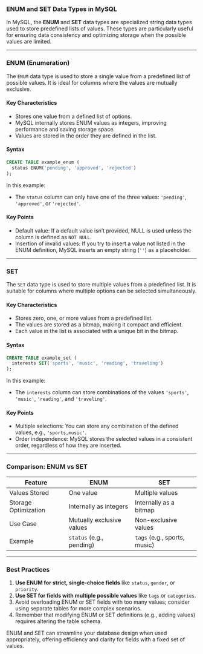 ### ENUM and SET Data Types in MySQL

In MySQL, the **ENUM** and **SET** data types are specialized string data types used to store predefined lists of values. These types are particularly useful for ensuring data consistency and optimizing storage when the possible values are limited.

---

### **ENUM (Enumeration)**

The `ENUM` data type is used to store a single value from a predefined list of possible values. It is ideal for columns where the values are mutually exclusive.

#### **Key Characteristics**
- Stores one value from a defined list of options.
- MySQL internally stores ENUM values as integers, improving performance and saving storage space.
- Values are stored in the order they are defined in the list.

#### **Syntax**
```sql
CREATE TABLE example_enum (
  status ENUM('pending', 'approved', 'rejected')
);
```

In this example:
- The `status` column can only have one of the three values: `'pending'`, `'approved'`, or `'rejected'`.

#### **Key Points**
- Default value: If a default value isn’t provided, NULL is used unless the column is defined as `NOT NULL`.
- Insertion of invalid values: If you try to insert a value not listed in the ENUM definition, MySQL inserts an empty string (`''`) as a placeholder.

---

### **SET**

The `SET` data type is used to store multiple values from a predefined list. It is suitable for columns where multiple options can be selected simultaneously.

#### **Key Characteristics**
- Stores zero, one, or more values from a predefined list.
- The values are stored as a bitmap, making it compact and efficient.
- Each value in the list is associated with a unique bit in the bitmap.

#### **Syntax**
```sql
CREATE TABLE example_set (
  interests SET('sports', 'music', 'reading', 'traveling')
);
```

In this example:
- The `interests` column can store combinations of the values `'sports'`, `'music'`, `'reading'`, and `'traveling'`.

#### **Key Points**
- Multiple selections: You can store any combination of the defined values, e.g., `'sports,music'`.
- Order independence: MySQL stores the selected values in a consistent order, regardless of how they are inserted.

---

### **Comparison: ENUM vs SET**

| Feature               | ENUM                      | SET                       |
|-----------------------|---------------------------|---------------------------|
| Values Stored         | One value                | Multiple values           |
| Storage Optimization  | Internally as integers   | Internally as a bitmap    |
| Use Case              | Mutually exclusive values| Non-exclusive values      |
| Example               | `status` (e.g., pending) | `tags` (e.g., sports, music) |

---

### **Best Practices**
1. **Use ENUM for strict, single-choice fields** like `status`, `gender`, or `priority`.
2. **Use SET for fields with multiple possible values** like `tags` or `categories`.
3. Avoid overloading ENUM or SET fields with too many values; consider using separate tables for more complex scenarios.
4. Remember that modifying ENUM or SET definitions (e.g., adding values) requires altering the table schema.

ENUM and SET can streamline your database design when used appropriately, offering efficiency and clarity for fields with a fixed set of values.